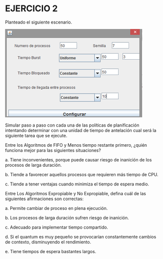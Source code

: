 # EJERCICIO 2

Planteado el siguiente escenario.

![Imagen](./img/ejercicio2.png)

Simular paso a paso con cada una de las políticas de planificación intentando determinar con una unidad de tiempo de antelación cual será la siguiente tarea que se ejecute.

Entre los Algoritmos de FIFO y Menos tiempo restante primero, ¿quién funciona mejor para las siguientes situaciones?

a. Tiene inconvenientes, porque puede causar riesgo de inanición de los procesos de larga duración.

b. Tiende a favorecer aquellos procesos que requieren más tiempo de CPU.

c. Tiende a tener ventajas cuando minimiza el tiempo de espera medio.

Entre Los Algoritmos Expropiable y No Expropiable, defina cuál de las siguientes afirmaciones son correctas:

a. Permite cambiar de proceso en plena ejecución.

b. Los procesos de larga duración sufren riesgo de inanición.

c. Adecuado para implementar tiempo compartido.

d. Si el quantum es muy pequeño se provocarían constantemente cambios de contexto, disminuyendo el rendimiento.

e. Tiene tiempos de espera bastantes largos.

